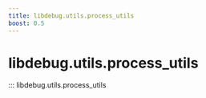 ```yaml
---
title: libdebug.utils.process_utils
boost: 0.5
---
```

# libdebug.utils.process_utils
::: libdebug.utils.process_utils
